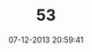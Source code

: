 ---
layout: post
title:  "53"
date: 07-12-2013 20:59:41
categories: jekyll update
language: 'ru'
image: 053.png
---